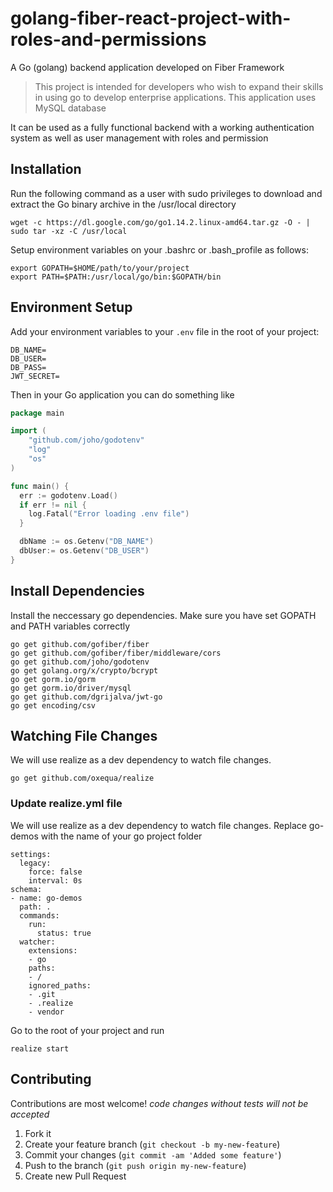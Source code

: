 # golang-fiber-react-project-with-roles-and-permissions

A Go (golang) backend application developed on Fiber Framework

> This project is intended for developers who wish to expand their skills in using go to develop enterprise applications. This application uses MySQL database

It can be used as a fully functional backend with a working authentication system as well as user management with roles and permission

## Installation

Run the following command as a user with sudo privileges to download and extract the Go binary archive in the /usr/local directory

```shell
wget -c https://dl.google.com/go/go1.14.2.linux-amd64.tar.gz -O - | sudo tar -xz -C /usr/local
```

Setup environment variables on your .bashrc or .bash_profile as follows:

```shell
export GOPATH=$HOME/path/to/your/project
export PATH=$PATH:/usr/local/go/bin:$GOPATH/bin
```
## Environment Setup

Add your environment variables to your `.env` file in the root of your project:

```shell
DB_NAME=
DB_USER=
DB_PASS=
JWT_SECRET=
```

Then in your Go application you can do something like

```go
package main

import (
    "github.com/joho/godotenv"
    "log"
    "os"
)

func main() {
  err := godotenv.Load()
  if err != nil {
    log.Fatal("Error loading .env file")
  }

  dbName := os.Getenv("DB_NAME")
  dbUser:= os.Getenv("DB_USER")
}
```

## Install Dependencies

Install the neccessary go dependencies. Make sure you have set GOPATH and PATH variables correctly

```shell
go get github.com/gofiber/fiber
go get github.com/gofiber/fiber/middleware/cors
go get github.com/joho/godotenv
go get golang.org/x/crypto/bcrypt
go get gorm.io/gorm
go get gorm.io/driver/mysql
go get github.com/dgrijalva/jwt-go
go get encoding/csv
```

## Watching File Changes

We will use realize as a dev dependency to watch file changes.

```shell
go get github.com/oxequa/realize

```
### Update realize.yml file

We will use realize as a dev dependency to watch file changes. Replace go-demos with the name of your go project folder

```shell
settings:
  legacy:
    force: false
    interval: 0s
schema:
- name: go-demos
  path: .
  commands:
    run:
      status: true
  watcher:
    extensions:
    - go
    paths:
    - /
    ignored_paths:
    - .git
    - .realize
    - vendor
```

Go to the root of your project and run
```shell
realize start

```

## Contributing

Contributions are most welcome! 
*code changes without tests will not be accepted*

1. Fork it
2. Create your feature branch (`git checkout -b my-new-feature`)
3. Commit your changes (`git commit -am 'Added some feature'`)
4. Push to the branch (`git push origin my-new-feature`)
5. Create new Pull Request


